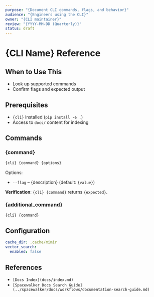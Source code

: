```yaml
---
purpose: "{Document CLI commands, flags, and behavior}"
audience: "{Engineers using the CLI}"
owner: "{CLI maintainer}"
review: "{YYYY-MM-DD (Quarterly)}"
status: draft
---
```


# {CLI Name} Reference

## When to Use This

- Look up supported commands
- Confirm flags and expected output

## Prerequisites

- `{cli}` installed (`pip install -e .`)
- Access to `docs/` content for indexing

## Commands

### {command}

```bash
{cli} {command} {options}
```

Options:

- `--flag` – {description} (default: `{value}`)

**Verification**: `{cli} {command}` returns `{expected}`.

### {additional_command}

```bash
{cli} {command}
```

## Configuration

```yaml
cache_dir: .cache/mimir
vector_search:
  enabled: false
```

## References

- `[Docs Index](docs/index.md)`
- `[Spacewalker Docs Search Guide](../spacewalker/docs/workflows/documentation-search-guide.md)`
